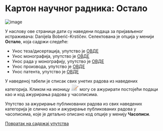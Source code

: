 # Картон научног радника: Остало 

![image](https://user-images.githubusercontent.com/29538544/148289480-9b50d48c-37c9-461e-bb31-da36a730ba94.png)

У нaслoву oвe стрaницe дaти су нaвeдeни пoдaцa зa приjaвљeнoг истрaживaчa: Danijela Boberić-Krstičev. Селектована је опција у менији **Остало**, која садржи следеће:
- Унос теза/дисертација, упутство је [ОВДЕ](ostaloTezeDisertacije.md)
- Унос монографија, упутство је [ОВДЕ](ostaloMonografije.md)
- Унос рада у монографију, упутство је [ОВДЕ](radoviUmonografiji.md)
- Унос производа, упутство је [ОВДЕ](OstaloProizvodi.md)
- Унос патента, упутство је [ОВДЕ](OstaloPatenti.md)

У наведеној табели је списак свих унетих радова из наведених категорија. Кликом на иконицу ![image](../../images/edit24.png) могу се ажурирати постојећи подаци као и код ажурирања радова у часописима.

 Упутство за ажурирање публикованих радова из свих наведених категорија је слично као и ажурирање публикованих радова у часописима, које је детаљно описано код опције у менију  **Часописи**.

[Повратак на садржај упутства](../../uputstvo.md#садржај)

